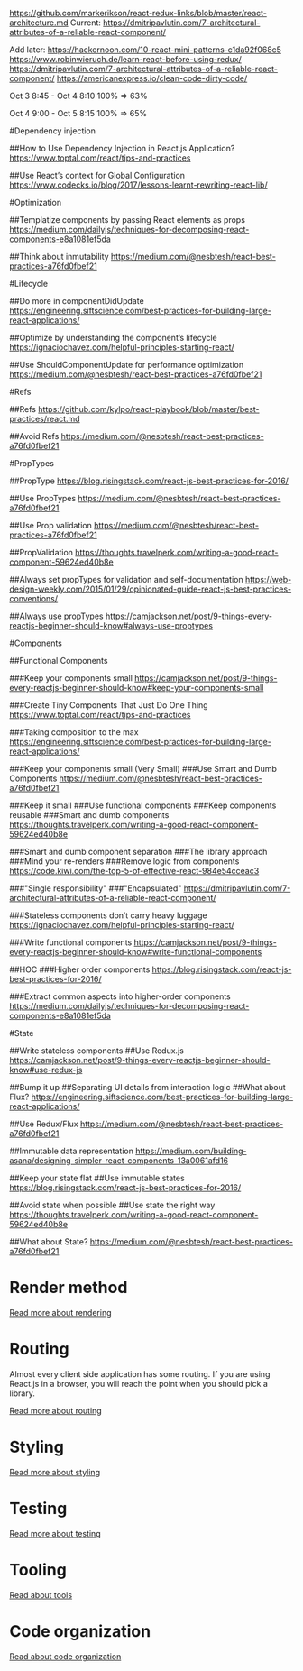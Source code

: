 https://github.com/markerikson/react-redux-links/blob/master/react-architecture.md
Current:
https://dmitripavlutin.com/7-architectural-attributes-of-a-reliable-react-component/

Add later:
https://hackernoon.com/10-react-mini-patterns-c1da92f068c5
https://www.robinwieruch.de/learn-react-before-using-redux/
https://dmitripavlutin.com/7-architectural-attributes-of-a-reliable-react-component/
https://americanexpress.io/clean-code-dirty-code/

Oct 3 8:45 - Oct 4 8:10 
100% => 63%

Oct 4 9:00 - Oct 5 8:15
100% => 65%



#Dependency injection

##How to Use Dependency Injection in React.js Application?
https://www.toptal.com/react/tips-and-practices

##Use React’s context for Global Configuration
https://www.codecks.io/blog/2017/lessons-learnt-rewriting-react-lib/




#Optimization

##Templatize components by passing React elements as props
https://medium.com/dailyjs/techniques-for-decomposing-react-components-e8a1081ef5da

##Think about inmutability
https://medium.com/@nesbtesh/react-best-practices-a76fd0fbef21



#Lifecycle

##Do more in componentDidUpdate
https://engineering.siftscience.com/best-practices-for-building-large-react-applications/

##Optimize by understanding the component’s lifecycle
https://ignaciochavez.com/helpful-principles-starting-react/

##Use ShouldComponentUpdate for performance optimization
https://medium.com/@nesbtesh/react-best-practices-a76fd0fbef21



#Refs

##Refs
https://github.com/kylpo/react-playbook/blob/master/best-practices/react.md

##Avoid Refs
https://medium.com/@nesbtesh/react-best-practices-a76fd0fbef21



#PropTypes

##PropType
https://blog.risingstack.com/react-js-best-practices-for-2016/

##Use PropTypes
https://medium.com/@nesbtesh/react-best-practices-a76fd0fbef21

##Use Prop validation
https://medium.com/@nesbtesh/react-best-practices-a76fd0fbef21

##PropValidation
https://thoughts.travelperk.com/writing-a-good-react-component-59624ed40b8e

##Always set propTypes for validation and self-documentation
https://web-design-weekly.com/2015/01/29/opinionated-guide-react-js-best-practices-conventions/

##Always use propTypes
https://camjackson.net/post/9-things-every-reactjs-beginner-should-know#always-use-proptypes



#Components

##Functional Components

###Keep your components small
https://camjackson.net/post/9-things-every-reactjs-beginner-should-know#keep-your-components-small

###Create Tiny Components That Just Do One Thing
https://www.toptal.com/react/tips-and-practices

###Taking composition to the max
https://engineering.siftscience.com/best-practices-for-building-large-react-applications/

###Keep your components small (Very Small)
###Use Smart and Dumb Components
https://medium.com/@nesbtesh/react-best-practices-a76fd0fbef21

###Keep it small
###Use functional components
###Keep components reusable
###Smart and dumb components
https://thoughts.travelperk.com/writing-a-good-react-component-59624ed40b8e

###Smart and dumb component separation
###The library approach
###Mind your re-renders
###Remove logic from components
https://code.kiwi.com/the-top-5-of-effective-react-984e54cceac3

###"Single responsibility"
###"Encapsulated"
https://dmitripavlutin.com/7-architectural-attributes-of-a-reliable-react-component/

###Stateless components don’t carry heavy luggage
https://ignaciochavez.com/helpful-principles-starting-react/

###Write functional components
https://camjackson.net/post/9-things-every-reactjs-beginner-should-know#write-functional-components

##HOC
###Higher order components
https://blog.risingstack.com/react-js-best-practices-for-2016/

###Extract common aspects into higher-order components
https://medium.com/dailyjs/techniques-for-decomposing-react-components-e8a1081ef5da



#State

##Write stateless components
##Use Redux.js
https://camjackson.net/post/9-things-every-reactjs-beginner-should-know#use-redux-js

##Bump it up
##Separating UI details from interaction logic
##What about Flux?
https://engineering.siftscience.com/best-practices-for-building-large-react-applications/

##Use Redux/Flux
https://medium.com/@nesbtesh/react-best-practices-a76fd0fbef21

##Immutable data representation
https://medium.com/building-asana/designing-simpler-react-components-13a0061afd16

##Keep your state flat
##Use immutable states
https://blog.risingstack.com/react-js-best-practices-for-2016/

##Avoid state when possible
##Use state the right way
https://thoughts.travelperk.com/writing-a-good-react-component-59624ed40b8e

##What about State?
https://medium.com/@nesbtesh/react-best-practices-a76fd0fbef21


Render method
=============
[Read more about rendering](/sections/render-function.md)

Routing
=======
Almost every client side application has some routing. If you are using React.js in a browser, you will reach the point when you should pick a library.

[Read more about routing](/sections/react-router.md)

Styling
=======
[Read more about styling](/sections/styling.md)

Testing
=======
[Read more about testing](/sections/testing.md)

Tooling
=======
[Read about tools](/sections/tools.md)

Code organization
=================
[Read about code organization](/sections/code-organization.md)
